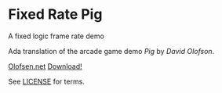 
# Fixed Rate Pig
A fixed logic frame rate demo

Ada translation of the arcade game demo *Pig* by *David Olofson*.

[Olofsen.net](http://olofson.net)
[Download!](http://olofson.net/mixed.html)

See [LICENSE](file://LICENSE.md) for terms.
